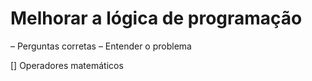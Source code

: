 # Melhorar a lógica de programação

– Perguntas corretas
– Entender o problema

[] Operadores matemáticos